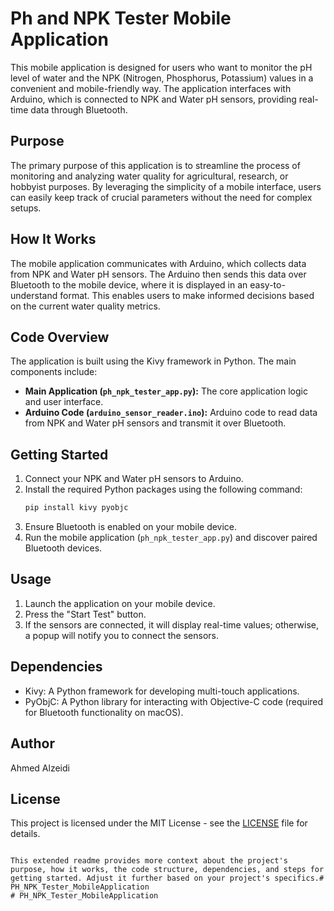 
# Ph and NPK Tester Mobile Application

This mobile application is designed for users who want to monitor the pH level of water and the NPK (Nitrogen, Phosphorus, Potassium) values in a convenient and mobile-friendly way. The application interfaces with Arduino, which is connected to NPK and Water pH sensors, providing real-time data through Bluetooth.

## Purpose

The primary purpose of this application is to streamline the process of monitoring and analyzing water quality for agricultural, research, or hobbyist purposes. By leveraging the simplicity of a mobile interface, users can easily keep track of crucial parameters without the need for complex setups.

## How It Works

The mobile application communicates with Arduino, which collects data from NPK and Water pH sensors. The Arduino then sends this data over Bluetooth to the mobile device, where it is displayed in an easy-to-understand format. This enables users to make informed decisions based on the current water quality metrics.

## Code Overview

The application is built using the Kivy framework in Python. The main components include:

- **Main Application (`ph_npk_tester_app.py`):** The core application logic and user interface.
- **Arduino Code (`arduino_sensor_reader.ino`):** Arduino code to read data from NPK and Water pH sensors and transmit it over Bluetooth.

## Getting Started

1. Connect your NPK and Water pH sensors to Arduino.
2. Install the required Python packages using the following command:
   ```bash
   pip install kivy pyobjc
   ```
3. Ensure Bluetooth is enabled on your mobile device.
4. Run the mobile application (`ph_npk_tester_app.py`) and discover paired Bluetooth devices.

## Usage

1. Launch the application on your mobile device.
2. Press the "Start Test" button.
3. If the sensors are connected, it will display real-time values; otherwise, a popup will notify you to connect the sensors.

## Dependencies

- Kivy: A Python framework for developing multi-touch applications.
- PyObjC: A Python library for interacting with Objective-C code (required for Bluetooth functionality on macOS).

## Author

Ahmed Alzeidi

## License

This project is licensed under the MIT License - see the [LICENSE](LICENSE) file for details.
```

This extended readme provides more context about the project's purpose, how it works, the code structure, dependencies, and steps for getting started. Adjust it further based on your project's specifics.# PH_NPK_Tester_MobileApplication
# PH_NPK_Tester_MobileApplication
